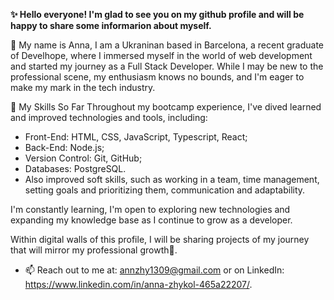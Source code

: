 **✨ Hello everyone! I'm glad to see you on my github profile and will be happy to share some informarion about myself.**

👋 My name is Anna, I am a Ukraninan based in Barcelona, a recent graduate of Develhope, where I immersed myself in the world of web development and started my journey as a Full Stack Developer. While I may be new to the professional scene, my enthusiasm knows no bounds, and I'm eager to make my mark in the tech industry.

🌱 My Skills So Far
Throughout my bootcamp experience, I've dived learned and improved technologies and tools, including:

- Front-End: HTML, CSS, JavaScript, Typescript, React;
- Back-End: Node.js;
- Version Control: Git, GitHub;
- Databases: PostgreSQL.
- Also improved soft skills, such as working in a team, time management, setting goals and prioritizing them, communication and adaptability. 

I'm constantly learning, I'm open to exploring new technologies and expanding my knowledge base as I continue to grow as a developer.

Within digital walls of this profile, I will be sharing projects of my journey that will mirror my professional growth🌱.

- 📫 Reach out to me at: 
 annzhy1309@gmail.com
or on LinkedIn: https://www.linkedin.com/in/anna-zhykol-465a22207/.



<!---
AnnZhy1309/AnnZhy1309 is a ✨ special ✨ repository because its `README.md` (this file) appears on your GitHub profile.
You can click the Preview link to take a look at your changes.
--->
